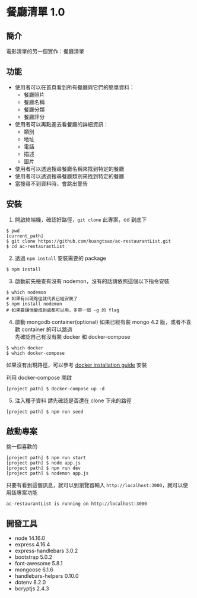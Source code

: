 # 餐廳清單 1.0
## 簡介
電影清單的另一個實作：餐廳清單

## 功能
- 使用者可以在首頁看到所有餐廳與它們的簡單資料：
  - 餐廳照片
  - 餐廳名稱
  - 餐廳分類 
  - 餐廳評分
- 使用者可以再點進去看餐廳的詳細資訊：
  - 類別
  - 地址
  - 電話
  - 描述
  - 圖片
- 使用者可以透過搜尋餐廳名稱來找到特定的餐廳
- 使用者可以透過搜尋餐廳類別來找到特定的餐廳
- 當搜尋不到資料時，會跳出警告

## 安裝
1. 開啟終端機，確認好路徑，`git clone` 此專案，cd 到底下
```
$ pwd
[current_path]
$ git clone https://github.com/kuangtsao/ac-restaurantList.git
$ cd ac-restaurantList
```
2. 透過 `npm install` 安裝需要的 package
```
$ npm install
```
3. 啟動前先檢查有沒有 nodemon，沒有的話請依照這個以下指令安裝
```
$ which nodemon
# 如果有出現路徑就代表已經安裝了
$ npm install nodemon
# 如果要讓他變成到處都可以用，多帶一個 -g 的 flag
```

4. 啟動 mongodb container(optional)
如果已經有裝 mongo 4.2 版，或者不喜歡 container 的可以跳過  
先確認自己有沒有裝 docker 和 docker-compose
```
$ which docker
$ which docker-compose
```
如果沒有出現路徑，可以參考 [docker installation guide](https://docs.docker.com/compose/install/) 安裝  

利用 docker-compose 開啟  
```
[project path] $ docker-compose up -d
```

5. 注入種子資料
請先確認是否還在 clone 下來的路徑
```
[project path] $ npm run seed
```
## 啟動專案
挑一個喜歡的
```
[project path] $ npm run start
[project path] $ node app.js
[project path] $ npm run dev
[project path] $ nodemon app.js
```
只要有看到這個訊息，就可以到瀏覽器輸入 `http://localhost:3000`，就可以使用該專案功能
```
ac-restaurantList is running on http://localhost:3000
```
## 開發工具
- node 14.16.0
- express 4.16.4
- express-handlebars 3.0.2
- bootstrap 5.0.2
- font-awesome 5.8.1
- mongoose 6.1.6
- handlebars-helpers 0.10.0
- dotenv 8.2.0
- bcryptjs 2.4.3
